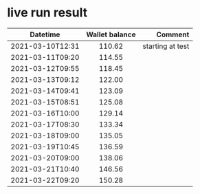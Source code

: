 # live run result
|    Datetime      | Wallet balance |      Comment     |
|------------------|:--------------:|-----------------:|
| 2021-03-10T12:31 |    110.62      | starting at test |
| 2021-03-11T09:20 |    114.55      |                  |
| 2021-03-12T09:55 |    118.45      |                  |
| 2021-03-13T09:12 |    122.00      |                  |
| 2021-03-14T09:41 |    123.09      |                  |
| 2021-03-15T08:51 |    125.08      |                  |
| 2021-03-16T10:00 |    129.14      |                  |
| 2021-03-17T08:30 |    133.34      |                  |
| 2021-03-18T09:00 |    135.05      |                  |
| 2021-03-19T10:45 |    136.59      |                  |
| 2021-03-20T09:00 |    138.06      |                  |
| 2021-03-21T10:40 |    146.56      |                  |
| 2021-03-22T09:20 |    150.28      |                  |
